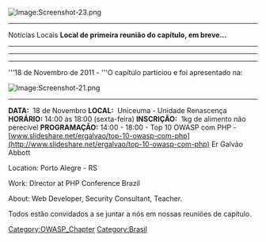 
![Image:Screenshot-23.png](Screenshot-23.png
"Image:Screenshot-23.png")





-----

Notícias Locais
**Local de primeira reunião do capítulo, em breve...**


-----




-----

-----

'''18 de Novembro de 2011 - '''O capítulo particiou e foi apresentado
na:

![Image:Screenshot-21.png](Screenshot-21.png
"Image:Screenshot-21.png")

-----


**DATA:**  18 de Novembro
**LOCAL:**  Uniceuma - Unidade Renascença
**HORÁRIO:** 14:00 às 18:00 (sexta-feira)
**INSCRIÇÃO:**  1kg de alimento não perecível
**PROGRAMAÇÃO:** 14:00 - 18:00 - Top 10 OWASP com PHP -
[www.slideshare.net/ergalvao/top-10-owasp-com-php](http://www.slideshare.net/ergalvao/top-10-owasp-com-php)
Er Galvão Abbott

Location: Porto Alegre - RS

Work: Director at PHP Conference Brazil

About: Web Developer, Security Consultant, Teacher.


Todos estão convidados a se juntar a nós em nossas reuniões de
capítulo. 

[Category:OWASP_Chapter](Category:OWASP_Chapter "wikilink")
[Category:Brasil](Category:Brasil "wikilink")